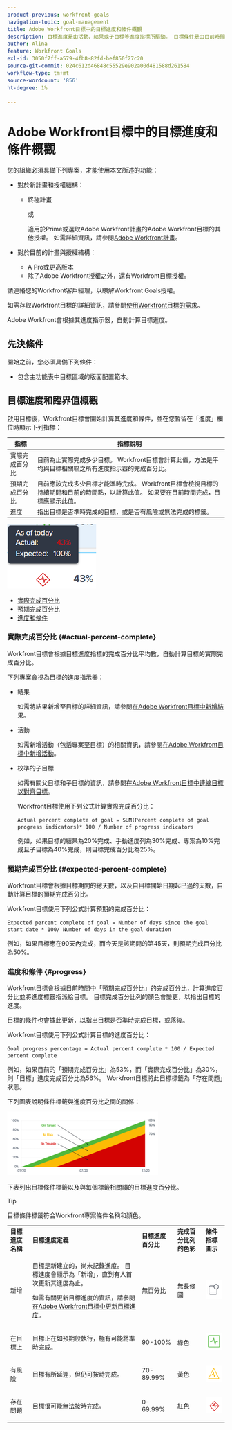 ```yaml
---
product-previous: workfront-goals
navigation-topic: goal-management
title: Adobe Workfront目標中的目標進度和條件概觀
description: 目標進度是由活動、結果或子目標等進度指標所驅動。 目標條件是由目前時間中目標的進度所決定。
author: Alina
feature: Workfront Goals
exl-id: 3050f7ff-a579-4fb8-82fd-bef850f27c20
source-git-commit: 024c612d46848c55529e902a00d481588d261584
workflow-type: tm+mt
source-wordcount: '856'
ht-degree: 1%

---
```


# Adobe Workfront目標中的目標進度和條件概觀

您的組織必須具備下列專案，才能使用本文所述的功能：

* 對於新計畫和授權結構：

   * 終極計畫

     或

     適用於Prime或選取Adobe Workfront計畫的Adobe Workfront目標的其他授權。 如需詳細資訊，請參閱[Adobe Workfront計畫](https://www.workfront.com/plans)。

* 對於目前的計畫與授權結構：

   * A Pro或更高版本
   * 除了Adobe Workfront授權之外，還有Workfront目標授權。

請連絡您的Workfront客戶經理，以瞭解Workfront Goals授權。

如需存取Workfront目標的詳細資訊，請參閱[使用Workfront目標的需求](../../workfront-goals/goal-management/access-needed-for-wf-goals.md)。

Adobe Workfront會根據其進度指示器，自動計算目標進度。

## 先決條件

開始之前，您必須具備下列條件：

* 包含主功能表中目標區域的版面配置範本。

## 目標進度和臨界值概觀

啟用目標後，Workfront目標會開始計算其進度和條件，並在您暫留在「進度」欄位時顯示下列指標：

| 指標 | 指標說明 |
|---|---|
| 實際完成百分比 | 目前為止實際完成多少目標。 Workfront目標會計算此值，方法是平均與目標相關聯之所有進度指示器的完成百分比。 |
| 預期完成百分比 | 目前應該完成多少目標才能準時完成。 Workfront目標會檢視目標的持續期間和目前的時間點，以計算此值。 如果要在目前時間完成，目標應顯示此值。 |
| 進度 | 指出目標是否準時完成的目標，或是否有風險或無法完成的標籤。 |

![](assets/in-trouble-goal-progress-expanded.png)

<!--drafted for the redesign: replace the screen shot above with the redesigned one which is white, not black-->

* [實際完成百分比](#actual-percent-complete)
* [預期完成百分比](#expected-percent-complete)
* [進度和條件](#progress)

### 實際完成百分比 {#actual-percent-complete}

Workfront目標會根據目標進度指標的完成百分比平均數，自動計算目標的實際完成百分比。

下列專案會視為目標的進度指示器：

* 結果

  如需將結果新增至目標的詳細資訊，請參閱[在Adobe Workfront目標中新增結果](../../workfront-goals/results-and-activities/add-results-to-goals.md)。

* 活動

  如需新增活動（包括專案至目標）的相關資訊，請參閱[在Adobe Workfront目標中新增活動](../../workfront-goals/results-and-activities/add-activities-to-goals.md)。

* 校準的子目標

  如需有關父目標和子目標的資訊，請參閱[在Adobe Workfront目標中連線目標以對齊目標](../../workfront-goals/goal-alignment/align-goals-by-connecting-them.md)。

  Workfront目標使用下列公式計算實際完成百分比：

  ```
  Actual percent complete of goal = SUM(Percent complete of goal progress indicators)* 100 / Number of progress indicators
  ```

  例如，如果目標的結果為20%完成、手動進度列為30%完成、專案為10%完成且子目標為40%完成，則目標完成百分比為25%。

### 預期完成百分比 {#expected-percent-complete}

Workfront目標會根據目標期間的總天數，以及自目標開始日期起已過的天數，自動計算目標的預期完成百分比。

Workfront目標使用下列公式計算預期的完成百分比：

```
Expected percent complete of goal = Number of days since the goal start date * 100/ Number of days in the goal duration
```

例如，如果目標應在90天內完成，而今天是該期間的第45天，則預期完成百分比為50%。

### 進度和條件 {#progress}

Workfront目標會根據目前時間中「預期完成百分比」的完成百分比，計算進度百分比並將進度標籤指派給目標。 目標完成百分比列的顏色會變更，以指出目標的進度。

目標的條件也會據此更新，以指出目標是否準時完成目標，或落後。

Workfront目標使用下列公式計算目標的進度百分比：

```
Goal progress percentage = Actual percent complete * 100 / Expected percent complete
```

例如，如果目前的「預期完成百分比」為53%，而「實際完成百分比」為30%，則「目標」進度完成百分比為56%。 Workfront目標將此目標標籤為「存在問題」狀態。

下列圖表說明條件標籤與進度百分比之間的關係：

![](assets/progress-status-labels-charted-after-match-with-project-condition-350x147.png)

下表列出目標條件標籤以及與每個標籤相關聯的目標進度百分比。

>[!TIP]
>
>目標條件標籤符合Workfront專案條件名稱和顏色。

<table style="table-layout:auto"> 
 <col> 
 <col> 
 <col> 
 <col> 
 <tbody> 
  <tr> 
   <td><b>目標進度名稱</b></td> 
   <td><b>目標進度定義</b></td> 
   <td><b>目標進度百分比</b></td> 
   <td><b>完成百分比列的色彩</b></td> 
   <td><b>條件指標圖示</b></td> 
  </tr> 
  <tr> 
   <td>新增</td> 
   <td> <p>目標是新建立的，尚未記錄進度。 目標進度會顯示為「新增」，直到有人首次更新其進度為止。 </p> <p>如需有關更新目標進度的資訊，請參閱<a href="../../workfront-goals/goal-review-and-workfront-goals-sections/check-in-goals.md" class="MCXref xref">在Adobe Workfront目標中更新目標進度</a>。</p> </td> 
   <td>無百分比</td> 
   <td>無長條圖</td> 
   <td><img src="assets/new-goal-icon-condition.png" alt="new_goal_icon_condition.png"></td>
  </tr> 
  <tr> 
   <td> <p><span>在目標</span>上 </p> </td> 
   <td>目標正在如預期般執行，極有可能將準時完成。 </td> 
   <td>90-100%</td> 
   <td>綠色</td> 
    <td><img src="assets/on-target-icon-condition.png" alt="on_target_icon_condition.png"></td>
  </tr> 
  <tr> 
   <td> <p><span>有風險</span> </p> </td> 
   <td>目標有所延遲，但仍可按時完成。 </td> 
   <td>70-89.99%</td> 
   <td>黃色</td>
   <td><img src="assets/at-risk-icon-condition.png" alt="at_risk_icon_condition.png"></td> 
  </tr> 
  <tr> 
   <td> <p><span>存在問題</span> </p> </td> 
   <td> <p>目標很可能無法按時完成。 </p> </td> 
   <td>0-69.99%</td> 
   <td>紅色</td> 
   <td><img src="assets/in-trouble-icon-condition.png" alt="in_trouble_icon_condition.png"></td> 
  </tr> 
 </tbody> 
</table>